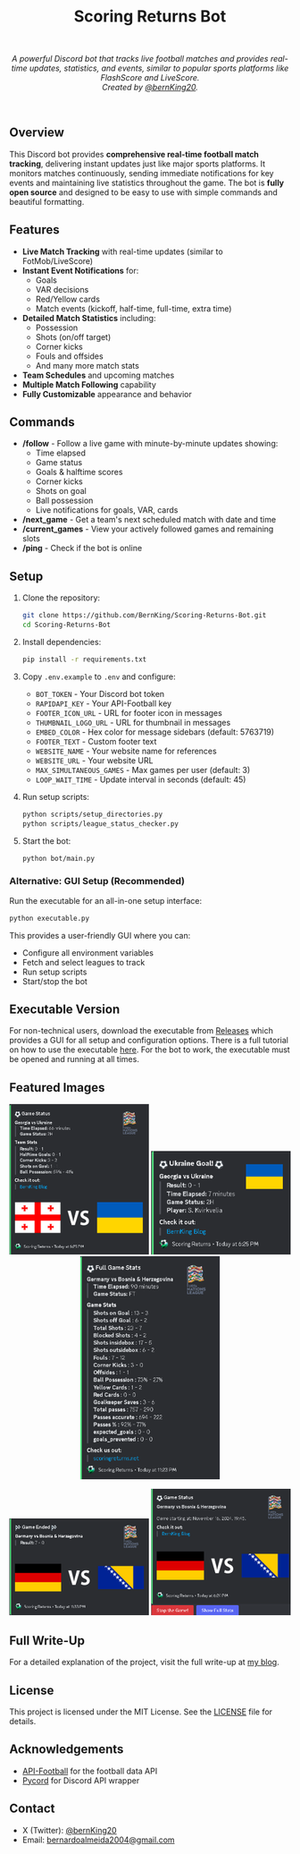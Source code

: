 <div align="center">
  <h1>Scoring Returns Bot</h1>
  <br/>
  
  <p><i>A powerful Discord bot that tracks live football matches and provides real-time updates, statistics, and events, similar to popular sports platforms like FlashScore and LiveScore. <br/>Created by <a href="https://x.com/bernKing20">@bernKing20</a>.</i></p>
  <br />
</div>

## Overview

This Discord bot provides **comprehensive real-time football match tracking**, delivering instant updates just like major sports platforms. It monitors matches continuously, sending immediate notifications for key events and maintaining live statistics throughout the game. The bot is **fully open source** and designed to be easy to use with simple commands and beautiful formatting.

## Features
- **Live Match Tracking** with real-time updates (similar to FotMob/LiveScore)
- **Instant Event Notifications** for:
  - Goals
  - VAR decisions
  - Red/Yellow cards
  - Match events (kickoff, half-time, full-time, extra time)
- **Detailed Match Statistics** including:
  - Possession
  - Shots (on/off target)
  - Corner kicks
  - Fouls and offsides
  - And many more match stats
- **Team Schedules** and upcoming matches
- **Multiple Match Following** capability
- **Fully Customizable** appearance and behavior

## Commands
- **/follow** - Follow a live game with minute-by-minute updates showing:
  - Time elapsed
  - Game status
  - Goals & halftime scores
  - Corner kicks
  - Shots on goal
  - Ball possession
  - Live notifications for goals, VAR, cards
- **/next_game** - Get a team's next scheduled match with date and time
- **/current_games** - View your actively followed games and remaining slots
- **/ping** - Check if the bot is online

## Setup
1. Clone the repository:
   ```bash
   git clone https://github.com/BernKing/Scoring-Returns-Bot.git
   cd Scoring-Returns-Bot
   ```

2. Install dependencies:
   ```bash
   pip install -r requirements.txt
   ```

3. Copy `.env.example` to `.env` and configure:
   - `BOT_TOKEN` - Your Discord bot token
   - `RAPIDAPI_KEY` - Your API-Football key
   - `FOOTER_ICON_URL` - URL for footer icon in messages
   - `THUMBNAIL_LOGO_URL` - URL for thumbnail in messages
   - `EMBED_COLOR` - Hex color for message sidebars (default: 5763719)
   - `FOOTER_TEXT` - Custom footer text
   - `WEBSITE_NAME` - Your website name for references
   - `WEBSITE_URL` - Your website URL
   - `MAX_SIMULTANEOUS_GAMES` - Max games per user (default: 3)
   - `LOOP_WAIT_TIME` - Update interval in seconds (default: 45)

4. Run setup scripts:
   ```bash
   python scripts/setup_directories.py
   python scripts/league_status_checker.py
   ```

5. Start the bot:
   ```bash
   python bot/main.py
   ```

### Alternative: GUI Setup (Recommended)
Run the executable for an all-in-one setup interface:
```bash
python executable.py
```

This provides a user-friendly GUI where you can:
- Configure all environment variables
- Fetch and select leagues to track
- Run setup scripts
- Start/stop the bot

## Executable Version
For non-technical users, download the executable from [Releases](https://github.com/BernKing/Scoring-Returns-Bot/releases) which provides a GUI for all setup and configuration options. There is a full tutorial on how to use the executable [here](https://bernking.xyz/2024/Scoring-Returns-Bot/). For the bot to work, the executable must be opened and running at all times.

## Featured Images

<p align="center">
  <img src="assets/images/bot1.png" alt="Bot Preview 1" width="250"/>
  <img src="assets/images/bot2.png" alt="Bot Preview 2" width="250"/>
  <img src="assets/images/bot3.png" alt="Bot Preview 3" width="250"/>
</p>
<p align="center">
  <img src="assets/images/bot4.png" alt="Bot Preview 4" width="250"/>
  <img src="assets/images/bot5.png" alt="Bot Preview 5" width="250"/>
</p>

## Full Write-Up

For a detailed explanation of the project, visit the full write-up at [my blog](https://bernking.xyz/2024/Scoring-Returns-Bot/).

## License
This project is licensed under the MIT License. See the [LICENSE](LICENSE) file for details.

## Acknowledgements
- [API-Football](https://www.api-football.com/) for the football data API
- [Pycord](https://github.com/Pycord-Development/pycord) for Discord API wrapper

## Contact
- X (Twitter): [@bernKing20](https://x.com/bernKing20)
- Email: [bernardoalmeida2004@gmail.com](mailto:bernardoalmeida2004@gmail.com)

